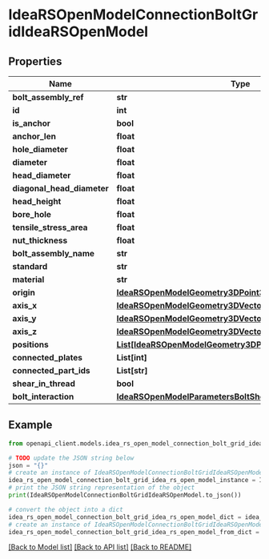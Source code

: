 # IdeaRSOpenModelConnectionBoltGridIdeaRSOpenModel


## Properties

Name | Type | Description | Notes
------------ | ------------- | ------------- | -------------
**bolt_assembly_ref** | **str** |  | [optional] 
**id** | **int** |  | [optional] 
**is_anchor** | **bool** |  | [optional] 
**anchor_len** | **float** |  | [optional] 
**hole_diameter** | **float** |  | [optional] 
**diameter** | **float** |  | [optional] 
**head_diameter** | **float** |  | [optional] 
**diagonal_head_diameter** | **float** |  | [optional] 
**head_height** | **float** |  | [optional] 
**bore_hole** | **float** |  | [optional] 
**tensile_stress_area** | **float** |  | [optional] 
**nut_thickness** | **float** |  | [optional] 
**bolt_assembly_name** | **str** |  | [optional] 
**standard** | **str** |  | [optional] 
**material** | **str** |  | [optional] 
**origin** | [**IdeaRSOpenModelGeometry3DPoint3DIdeaRSOpenModel**](IdeaRSOpenModelGeometry3DPoint3DIdeaRSOpenModel.md) |  | [optional] 
**axis_x** | [**IdeaRSOpenModelGeometry3DVector3DIdeaRSOpenModel**](IdeaRSOpenModelGeometry3DVector3DIdeaRSOpenModel.md) |  | [optional] 
**axis_y** | [**IdeaRSOpenModelGeometry3DVector3DIdeaRSOpenModel**](IdeaRSOpenModelGeometry3DVector3DIdeaRSOpenModel.md) |  | [optional] 
**axis_z** | [**IdeaRSOpenModelGeometry3DVector3DIdeaRSOpenModel**](IdeaRSOpenModelGeometry3DVector3DIdeaRSOpenModel.md) |  | [optional] 
**positions** | [**List[IdeaRSOpenModelGeometry3DPoint3DIdeaRSOpenModel]**](IdeaRSOpenModelGeometry3DPoint3DIdeaRSOpenModel.md) |  | [optional] 
**connected_plates** | **List[int]** |  | [optional] 
**connected_part_ids** | **List[str]** |  | [optional] 
**shear_in_thread** | **bool** |  | [optional] 
**bolt_interaction** | [**IdeaRSOpenModelParametersBoltShearTypeIdeaRSOpenModel**](IdeaRSOpenModelParametersBoltShearTypeIdeaRSOpenModel.md) |  | [optional] 

## Example

```python
from openapi_client.models.idea_rs_open_model_connection_bolt_grid_idea_rs_open_model import IdeaRSOpenModelConnectionBoltGridIdeaRSOpenModel

# TODO update the JSON string below
json = "{}"
# create an instance of IdeaRSOpenModelConnectionBoltGridIdeaRSOpenModel from a JSON string
idea_rs_open_model_connection_bolt_grid_idea_rs_open_model_instance = IdeaRSOpenModelConnectionBoltGridIdeaRSOpenModel.from_json(json)
# print the JSON string representation of the object
print(IdeaRSOpenModelConnectionBoltGridIdeaRSOpenModel.to_json())

# convert the object into a dict
idea_rs_open_model_connection_bolt_grid_idea_rs_open_model_dict = idea_rs_open_model_connection_bolt_grid_idea_rs_open_model_instance.to_dict()
# create an instance of IdeaRSOpenModelConnectionBoltGridIdeaRSOpenModel from a dict
idea_rs_open_model_connection_bolt_grid_idea_rs_open_model_from_dict = IdeaRSOpenModelConnectionBoltGridIdeaRSOpenModel.from_dict(idea_rs_open_model_connection_bolt_grid_idea_rs_open_model_dict)
```
[[Back to Model list]](../README.md#documentation-for-models) [[Back to API list]](../README.md#documentation-for-api-endpoints) [[Back to README]](../README.md)


